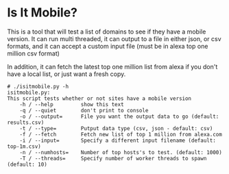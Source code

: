 Is It Mobile?
=============

This is a tool that will test a list of domains to see if they have a mobile version. It can run multi threaded, it can output to a file in either json, or csv formats, and it can accept a custom input file (must be in alexa top one million csv format)

In addition, it can fetch the latest top one million list from alexa if you don't have a local list, or just want a fresh copy.

	# ./isitmobile.py -h  
	isitmobile.py: 
	This script tests whether or not sites have a mobile version
	    -h / --help         show this text
	    -q / --quiet        don't print to console
	    -o / --output=      File you want the output data to go (default: results.csv)
	    -t / --type=        Putput data type (csv, json - default: csv)
	    -f / --fetch        Fetch new list of top 1 million from alexa.com
	    -i / --input=       Specify a different input filename (default: top-1m.csv)
	    -n / --numhosts=    Number of top hosts's to test. (default: 1000)
	    -T / --threads=     Specify number of worker threads to spawn (default: 10)
